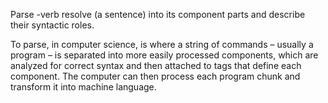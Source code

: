 Parse
-verb
resolve (a sentence) into its component parts and describe their syntactic roles.

To parse, in computer science, is where a string of commands – usually a program – is separated into more easily processed components, which are analyzed for correct syntax and then attached to tags that define each component. The computer can then process each program chunk and transform it into machine language.
